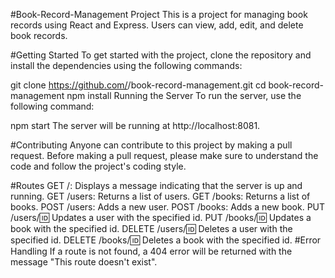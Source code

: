#Book-Record-Management Project
This is a project for managing book records using React and Express. Users can view, add, edit, and delete book records.

#Getting Started
To get started with the project, clone the repository and install the dependencies using the following commands:

git clone https://github.com/<username>/book-record-management.git
cd book-record-management
npm install
Running the Server
To run the server, use the following command:

npm start
The server will be running at http://localhost:8081.

#Contributing
Anyone can contribute to this project by making a pull request. Before making a pull request, please make sure to understand the code and follow the project's coding style.

#Routes
GET /: Displays a message indicating that the server is up and running.
GET /users: Returns a list of users.
GET /books: Returns a list of books.
POST /users: Adds a new user.
POST /books: Adds a new book.
PUT /users/:id: Updates a user with the specified id.
PUT /books/:id: Updates a book with the specified id.
DELETE /users/:id: Deletes a user with the specified id.
DELETE /books/:id: Deletes a book with the specified id.
#Error Handling
If a route is not found, a 404 error will be returned with the message "This route doesn't exist".

